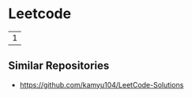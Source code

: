 # Leetcode

<table>
<tr>
<td>1</td>
</tr>
</table>

## Similar Repositories

* https://github.com/kamyu104/LeetCode-Solutions